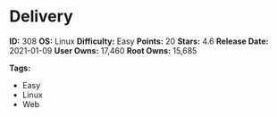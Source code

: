 # Delivery

**ID:** 308
**OS:** Linux
**Difficulty:** Easy
**Points:** 20
**Stars:** 4.6
**Release Date:** 2021-01-09
**User Owns:** 17,460
**Root Owns:** 15,685

**Tags:**
- Easy
- Linux
- Web


